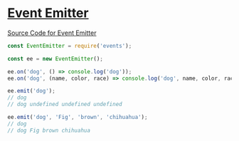 [Event Emitter](https://dev.to/tunaxor/the-beautiful-thing-called-eventemitter-23ei)
===

[Source Code for Event Emitter](https://gist.github.com/mudge/5830382)

```javascript
const EventEmitter = require('events');

const ee = new EventEmitter();

ee.on('dog', () => console.log('dog'));
ee.on('dog', (name, color, race) => console.log('dog', name, color, race));

ee.emit('dog');
// dog
// dog undefined undefined undefined

ee.emit('dog', 'Fig', 'brown', 'chihuahua');
// dog
// dog Fig brown chihuahua
```